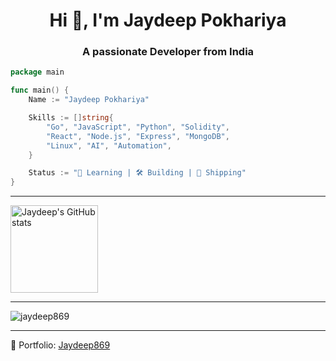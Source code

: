 <h1 align="center">Hi 👋, I'm Jaydeep Pokhariya</h1>
<h3 align="center">A passionate Developer from India</h3>


```go
package main

func main() {
	Name := "Jaydeep Pokhariya"

	Skills := []string{
		"Go", "JavaScript", "Python", "Solidity",
		"React", "Node.js", "Express", "MongoDB",
		"Linux", "AI", "Automation",
	}

	Status := "🧠 Learning | 🛠 Building | 🚀 Shipping"
}

```


---

<p >
  <img src="https://github-readme-stats.vercel.app/api?username=jaydeep869&show_icons=true&theme=tokyonight" alt="Jaydeep's GitHub stats" height="140" />
</p>
<!-- <p align="center">
  <img src="https://github-readme-stats.vercel.app/api/top-langs/?username=jaydeep869&layout=compact&theme=tokyonight" alt="Jaydeep's Top Languages" height="150" />
</p> -->

---

<p align="left"> <img src="https://komarev.com/ghpvc/?username=jaydeep869&label=Profile%20views&color=0e75b6&style=flat" alt="jaydeep869" /> </p>

---

💼 Portfolio: [Jaydeep869](https://jaydeep-pi.vercel.app/)


